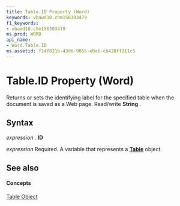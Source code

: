 ```yaml
---
title: Table.ID Property (Word)
keywords: vbawd10.chm156303479
f1_keywords:
- vbawd10.chm156303479
ms.prod: WORD
api_name:
- Word.Table.ID
ms.assetid: f14f821b-43d6-9855-e0ab-c6420ff211c5
---
```



# Table.ID Property (Word)

Returns or sets the identifying label for the specified table when the document is saved as a Web page. Read/write  **String** .


## Syntax

 _expression_ . **ID**

 _expression_ Required. A variable that represents a **[Table](table-object-word.md)** object.


## See also


#### Concepts


[Table Object](table-object-word.md)

